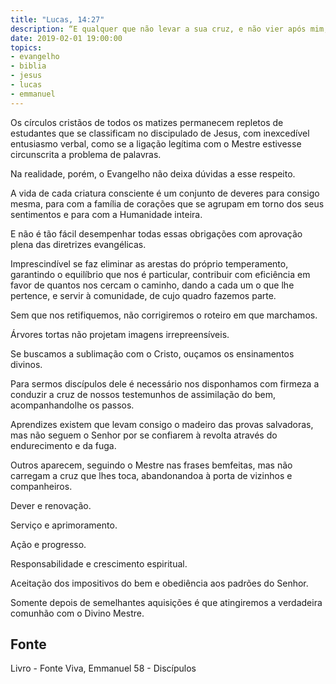 ```yaml
---
title: "Lucas, 14:27"
description: “E qualquer que não levar a sua cruz, e não vier após mim, não pode ser meu discípulo.” Jesus
date: 2019-02-01 19:00:00
topics: 
- evangelho
- biblia
- jesus
- lucas
- emmanuel
---
```


Os círculos cristãos de todos os matizes permanecem repletos de estudantes
que se classificam no discipulado de Jesus, com inexcedível entusiasmo verbal,
como se a ligação legítima com o Mestre estivesse circunscrita a problema de
palavras.

Na realidade, porém, o Evangelho não deixa dúvidas a esse respeito.

A vida de cada criatura consciente é um conjunto de deveres para consigo
mesma, para com a família de corações que se agrupam em torno dos seus
sentimentos e para com a Humanidade inteira.

E não é tão fácil desempenhar todas essas obrigações com aprovação plena
das diretrizes evangélicas.

Imprescindível se faz eliminar as arestas do próprio temperamento,
garantindo o equilíbrio que nos é particular, contribuir com eficiência em favor de
quantos nos cercam o caminho, dando a cada um o que lhe pertence, e servir à
comunidade, de cujo quadro fazemos parte.

Sem que nos retifiquemos, não corrigiremos o roteiro em que marchamos.

Árvores tortas não projetam imagens irrepreensíveis.

Se buscamos a sublimação com o Cristo, ouçamos os ensinamentos divinos.

Para sermos discípulos dele é necessário nos disponhamos com firmeza a conduzir a
cruz de nossos testemunhos de assimilação do bem, acompanhando­lhe os passos.

Aprendizes existem que levam consigo o madeiro das provas salvadoras,
mas não seguem o Senhor por se confiarem à revolta através do endurecimento e da
fuga.

Outros aparecem, seguindo o Mestre nas frases bem­feitas, mas não
carregam a cruz que lhes toca, abandonando­a à porta de vizinhos e companheiros.

Dever e renovação.

Serviço e aprimoramento.

Ação e progresso.

Responsabilidade e crescimento espiritual.

Aceitação dos impositivos do bem e obediência aos padrões do Senhor.

Somente depois de semelhantes aquisições é que atingiremos a verdadeira
comunhão com o Divino Mestre.


## Fonte
Livro - Fonte Viva, Emmanuel
58 - Discípulos

